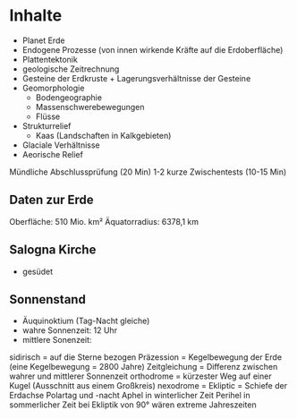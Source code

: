 # Inhalte
* Planet Erde
* Endogene Prozesse (von innen wirkende Kräfte auf die Erdoberfläche)
* Plattentektonik
* geologische Zeitrechnung
* Gesteine der Erdkruste + Lagerungsverhältnisse der Gesteine
* Geomorphologie
  * Bodengeographie
  * Massenschwerebewegungen
  * Flüsse
* Strukturrelief
  * Kaas (Landschaften in Kalkgebieten)
* Glaciale Verhältnisse
* Aeorische Relief

Mündliche Abschlussprüfung (20 Min)
1-2 kurze Zwischentests (10-15 Min)


## Daten zur Erde
Oberfläche: 510 Mio. km²
Äquatorradius: 6378,1 km

## Salogna Kirche
* gesüdet

## Sonnenstand
* Äuquinoktium (Tag-Nacht gleiche)
* wahre Sonnenzeit: 12 Uhr
* mittlere Sonenzeit: 


sidirisch = auf die Sterne bezogen
Präzession = Kegelbewegung der Erde (eine Kegelbewegung = 2800 Jahre)
Zeitgleichung = Differenz zwischen wahrer und mittlerer Sonnenzeit
orthodrome = kürzester Weg auf einer Kugel (Ausschnitt aus einem Großkreis)
nexodrome = 
Ekliptic = Schiefe der Erdachse
Polartag und -nacht
Aphel in winterlicher Zeit
Perihel in sommerlicher Zeit
bei Ekliptik von 90° wären extreme Jahreszeiten
